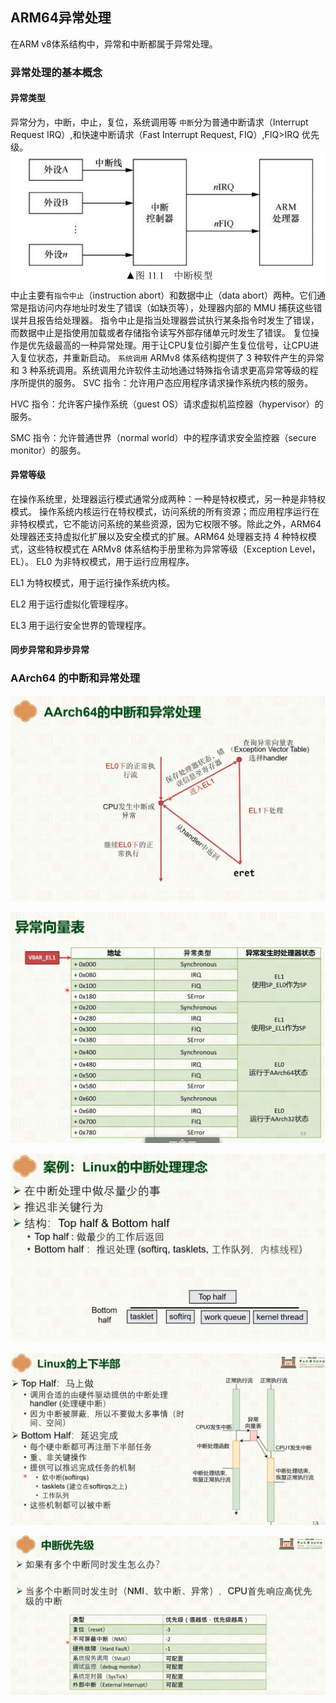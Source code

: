 ## ARM64异常处理
在ARM v8体系结构中，异常和中断都属于异常处理。
### 异常处理的基本概念
#### 异常类型
异常分为，中断，中止，复位，系统调用等
`中断`分为普通中断请求（Interrupt Request IRQ）,和快速中断请求（Fast Interrupt Request, FIQ）,FIQ>IRQ 优先级。
![image.png](https://raw.githubusercontent.com/KrealHtz/NoteImage/master/data/202410122233798.png)
中止主要有`指令中止`（instruction abort）和数据中止（data abort）两种。它们通常是指访问内存地址时发生了错误（如缺页等），处理器内部的 MMU 捕获这些错误并且报告给处理器。
指令中止是指当处理器尝试执行某条指令时发生了错误，而数据中止是指使用加载或者存储指令读写外部存储单元时发生了错误。
复位操作是优先级最高的一种异常处理。用于让CPU复位引脚产生复位信号，让CPU进入复位状态，并重新启动。
`系统调用` ARMv8 体系结构提供了 3 种软件产生的异常和 3 种系统调用。系统调用允许软件主动地通过特殊指令请求更高异常等级的程序所提供的服务。
SVC 指令：允许用户态应用程序请求操作系统内核的服务。

HVC 指令：允许客户操作系统（guest OS）请求虚拟机监控器（hypervisor）的服务。

SMC 指令：允许普通世界（normal world）中的程序请求安全监控器（secure monitor）的服务。
#### 异常等级
在操作系统里，处理器运行模式通常分成两种：一种是特权模式，另一种是非特权模式。
操作系统内核运行在特权模式，访问系统的所有资源；而应用程序运行在非特权模式，它不能访问系统的某些资源，因为它权限不够。除此之外，ARM64 处理器还支持虚拟化扩展以及安全模式的扩展。ARM64 处理器支持 4 种特权模式，这些特权模式在 ARMv8 体系结构手册里称为异常等级（Exception Level，EL）。
EL0 为非特权模式，用于运行应用程序。

EL1 为特权模式，用于运行操作系统内核。

EL2 用于运行虚拟化管理程序。

EL3 用于运行安全世界的管理程序。
#### 同步异常和异步异常



### AArch64 的中断和异常处理

![image.png](https://raw.githubusercontent.com/KrealHtz/NoteImage/master/data/202410102232935.png)


![image.png](https://raw.githubusercontent.com/KrealHtz/NoteImage/master/data/202410102239620.png)

![image.png](https://raw.githubusercontent.com/KrealHtz/NoteImage/master/data/202410102243245.png)

![image.png](https://raw.githubusercontent.com/KrealHtz/NoteImage/master/data/202410102258691.png)



![image.png](https://raw.githubusercontent.com/KrealHtz/NoteImage/master/data/202410102246109.png)
